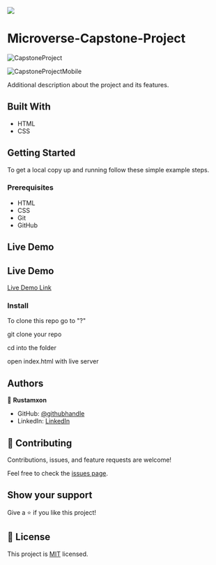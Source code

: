 ![](https://img.shields.io/badge/Microverse-blueviolet)

# Microverse-Capstone-Project

![CapstoneProject](https://user-images.githubusercontent.com/69011963/128912807-b9a34732-9091-493e-a9c3-6e1b4b3a854c.gif)


![CapstoneProjectMobile](https://user-images.githubusercontent.com/69011963/128912817-3bc7fd68-fbff-4f3d-bb21-0eb31f130bd1.gif)


Additional description about the project and its features.

## Built With

- HTML
- CSS

## Getting Started

To get a local copy up and running follow these simple example steps.

### Prerequisites

- HTML
- CSS
- Git
- GitHub

## Live Demo

## Live Demo

[Live Demo Link](?)

### Install

To clone this repo go to "?"

git clone your repo

cd into the folder

open index.html with live server

## Authors

👤 **Rustamxon**

- GitHub: [@githubhandle](https://github.com/Rustamxon7)
- LinkedIn: [LinkedIn](https://www.linkedin.com/in/rustamjon-tolipov-6a831020b)

## 🤝 Contributing

Contributions, issues, and feature requests are welcome!

Feel free to check the [issues page](?).

## Show your support

Give a ⭐️ if you like this project!

## 📝 License

This project is [MIT](./MIT.md) licensed.

